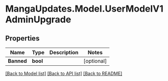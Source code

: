 # MangaUpdates.Model.UserModelV1AdminUpgrade

## Properties

Name | Type | Description | Notes
------------ | ------------- | ------------- | -------------
**Banned** | **bool** |  | [optional] 

[[Back to Model list]](../README.md#documentation-for-models) [[Back to API list]](../README.md#documentation-for-api-endpoints) [[Back to README]](../README.md)

